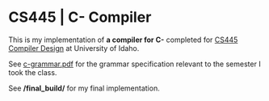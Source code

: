 # CS445 | C- Compiler
This is my implementation of **a compiler for C-** completed for [CS445 Compiler Design](http://www2.cs.uidaho.edu/~mdwilder/cs445/) at University of Idaho.

See [c-grammar.pdf](c-grammar.pdf) for the grammar specification relevant to the semester I took the class.

See **/final_build/** for my final implementation.
